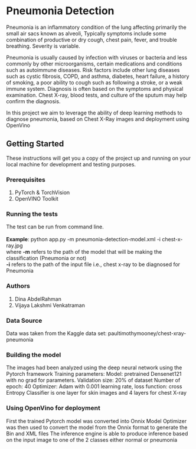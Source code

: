 # Pneumonia Detection
Pneumonia is an inflammatory condition of the lung affecting primarily the small air sacs known as alveoli, Typically symptoms include some combination of productive or dry cough, chest pain, fever, and trouble breathing. Severity is variable. 

Pneumonia is usually caused by infection with viruses or bacteria and less commonly by other microorganisms, certain medications and conditions such as autoimmune diseases. Risk factors include other lung diseases such as cystic fibrosis, COPD, and asthma, diabetes, heart failure, a history of smoking, a poor ability to cough such as following a stroke, or a weak immune system. Diagnosis is often based on the symptoms and physical examination. Chest X-ray, blood tests, and culture of the sputum may help confirm the diagnosis.

In this project we aim to leverage the ability of deep learning methods to diagnose pneumonia, based on Chest X-Ray images and deployment using OpenVino

## Getting Started
These instructions will get you a copy of the project up and running on your local machine for development and testing purposes. 

### Prerequisites
1) PyTorch & TorchVision
2) OpenVINO Toolkit

### Running the tests
The test can be run from command line.<br /> <br />
**Example**: python app.py -m pneumonia-detection-model.xml -i chest-x-ray.jpg <br />
where **-m** refers to the path of the model that will be making the classification (Pneumonia or not) <br />
**-i**  refers to the path of the input file i.e., chest x-ray to be diagnosed for Pneumonia

### Authors
1) Dina AbdelRahman
2) Vijaya Lakshmi Venkatraman

### Data Source
Data was taken from the Kaggle data set: paultimothymooney/chest-xray-pneumonia

### Building the model
The images had been analyzed using the deep neural network using the Pytorch framework
Training parameters:
Model: pretrained Densenet121 with no grad for parameters.
Validation size: 20% of dataset
Number of epoch: 40
Optimizer: Adam with 0.001 learning rate, loss function: cross Entropy
Classifier is one layer for skin images and 4 layers for chest X-ray

### Using OpenVino for deployment
First the trained Pytorch model was converted into Onnix
Model Optimizer was then used to convert the model from the Onnix format to generate the Bin and XML files
The inference engine is able to produce inference based on the input image to one of the 2 classes either normal or pneumonia


